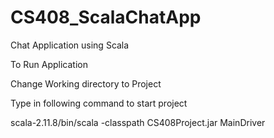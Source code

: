 # CS408_ScalaChatApp
Chat Application using Scala

<p>To Run Application</p>
<p>Change Working directory to Project </p>
<p>Type in following command to start project</p>
<p>scala-2.11.8/bin/scala -classpath CS408Project.jar MainDriver</p>

